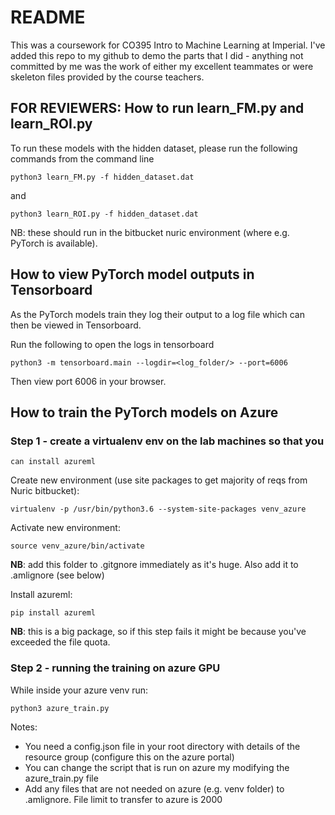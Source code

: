 # README

This was a coursework for CO395 Intro to Machine Learning at Imperial. I've added this repo to my github to demo the parts that I did - anything not committed by me was the work of either my excellent teammates or were skeleton files provided by the course teachers. 

## FOR REVIEWERS: How to run learn_FM.py and learn_ROI.py

To run these models with the hidden dataset, please run the following
commands from the command line
```
python3 learn_FM.py -f hidden_dataset.dat
```

and

```
python3 learn_ROI.py -f hidden_dataset.dat
```

NB: these should run in the bitbucket nuric environment (where
e.g. PyTorch is available).

## How to view PyTorch model outputs in Tensorboard

As the PyTorch models train they log their output to a log file which
can then be viewed in Tensorboard.

Run the following to open the logs in tensorboard

```
python3 -m tensorboard.main --logdir=<log_folder/> --port=6006

```

Then view port 6006 in your browser.

## How to train the PyTorch models on Azure

### Step 1 - create a virtualenv env on the lab machines so that you
    can install azureml

Create new environment (use site packages to get majority of reqs from
Nuric bitbucket):

```
virtualenv -p /usr/bin/python3.6 --system-site-packages venv_azure

```

Activate new environment:
```
source venv_azure/bin/activate
```
**NB**: add this folder to .gitgnore immediately as it's huge. Also
add it to .amlignore (see below)

Install azureml:
```
pip install azureml
```
**NB**: this is a big package, so if this step fails it might be
because you've exceeded the file quota.

### Step 2 - running the training on azure GPU

While inside your azure venv run:
```
python3 azure_train.py
```

Notes:
* You need a config.json file in your root directory with details of
the resource group (configure this on the azure portal)
* You can change the script that is run on azure my modifying the
azure_train.py file
* Add any files that are not needed on azure (e.g. venv folder) to
.amlignore. File limit to transfer to azure is 2000
